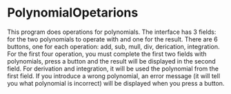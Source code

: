 # PolynomialOpetarions
This program does operations for polynomials.
The interface has 3 fields: for the two polynomials to operate with and one for the result.
There are 6 buttons, one for each operation: add, sub, mull, div, derication, integration.
For the first four operation, you must complete the first two fields with polynomials, press a button and the result will be displayed in
the second field. For derivation and integration, it will be used the polynomial from the first field.
If you introduce a wrong polynomial, an error message (it will tell you what polynomial is incorrect) will be displayed when you press a button.
